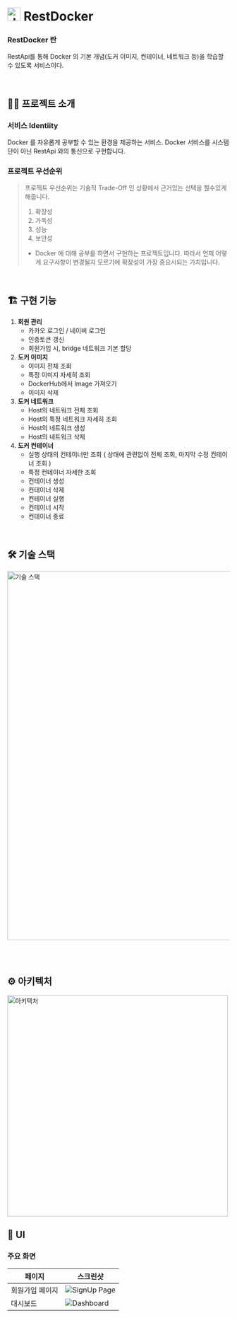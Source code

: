 # <img width="30" alt="docker logo" src="https://github.com/user-attachments/assets/72091dc1-2915-4b35-bec9-efe983e4b083"> RestDocker

### RestDocker 란
RestApi를 통해 Docker 의 기본 개념(도커 이미지, 컨테이너, 네트워크 등)을 학습할 수 있도록 서비스이다.

<br>


## 💁‍♂ 프로젝트 소개

### **서비스 Identiity** 
Docker 를 자유롭게 공부할 수 있는 환경을 제공하는 서비스. Docker 서비스를 시스템 단이 아닌 RestApi 와의 통신으로 구현합니다.

### **프로젝트 우선순위** 

> 프로젝트 우선순위는 기술적 Trade-Off 인 상황에서 근거있는 선택을 할수있게 해줍니다. <br>
> 1. 확장성
> 2. 가독성
> 3. 성능
> 4. 보안성 <br>
> * Docker 에 대해 공부를 하면서 구현하는 프로젝트입니다. 따라서 언제 어떻게 요구사항이 변경될지 모르기에 확장성이 가장 중요시되는 가치입니다.

<br>

## 🏗 구현 기능

1. **회원 관리**
   - 카카오 로그인 / 네이버 로그인
   - 인증토큰 갱신
   - 회원가입 시, bridge 네트워크 기본 할당
2. **도커 이미지**
   - 이미지 전체 조회
   - 특정 이미지 자세히 조회
   - DockerHub에서 Image 가져오기
   - 이미지 삭제
3. **도커 네트워크**
   - Host의 네트워크 전체 조회
   - Host의 특정 네트워크 자세히 조회
   - Host의 네트워크 생성
   - Host의 네트워크 삭제
4. **도커 컨테이너**
   - 실행 상태의 컨테이너만 조회 ( 상태에 관련없이 전체 조회, 마지막 수정 컨테이너 조회 )
   - 특정 컨테이너 자세한 조회
   - 컨테이너 생성
   - 컨테이너 삭제
   - 컨테이너 실행
   - 컨테이너 시작
   - 컨테이너 종료

<br>

## 🛠 기술 스택

<img width="834" alt="기술 스택" src="https://github.com/user-attachments/assets/b7f971d1-9fc8-40b9-8e37-ad00e2f90043">

<br><br>

## ⚙️ 아키텍처
<img width="500" alt="아키텍처" src="https://github.com/user-attachments/assets/b783a49f-fc7c-4e61-a3f9-e4ad003f8acd">


<br>

## 🎨 UI

### 주요 화면

| 페이지        | 스크린샷                         |
| ------------- | -------------------------------- |
| 회원가입 페이지 | ![SignUp Page](path/to/signup.png) |
| 대시보드      | ![Dashboard](path/to/dashboard.png) |

<br>

